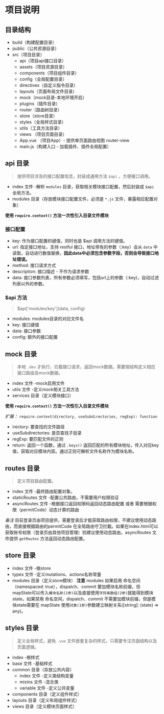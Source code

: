 # 项目说明

## 目录结构

- build（构建配置目录）
- public（公共资源目录）
- src（项目目录）
  - api（项目api接口目录）
  - assets（项目资源目录）
  - components（项目组件目录）
  - config（全局配置目录）
  - directives（自定义指令目录）
  - layouts（页面布局文件目录）
  - mock（mock目录-本地环境开启）
  - plugins（插件目录）
  - router（路由树目录）
  - store（store目录）
  - styles（全局样式目录）
  - utils（工具方法目录）
  - views （项目页面目录）
  - App.vue （项目App）- 提供单页面路由视图 router-view
  - main.js（构建入口 - 加载插件、插件全局配置）

## api 目录

> 提供项目涉及的接口配置信息，封装成通用方法 `$api` ，方便接口调用。

- index 文件 -解析 `modules` 目录，获取相关模块接口配置，然后封装成 `$api` 全局方法。
- modules 目录（存放模块接口配置文件，必须是 `*.js` 文件，暴露相应配置对象）

**使用 `require.context()` 方法一次性引入目录文件模块**

### 接口配置

- key: 作为接口配置的键值，同时也是 $api 调用方法的键值。
- url: 指定接口地址，支持 restful 接口，地址带有的参数（:key）会从 `data` 中读取，自动进行数值替换，**因此data中必须包含参数字段，否则会导致接口地址错误。**
- method: 接口请求方式
- description: 接口描述 - 不作为请求参数
- data: 接口参数列表，所有参数必须填写，包括url上的参数（:key)，自动过滤列表以外的参数。

### $api 方法

> $api['modules/key'](data, config)

- modules: modules目录的对应文件名
- key: 接口键值
- data: 接口参数
- config: 额外的接口配置

## mock 目录

> 本地 `.dev` 才执行，拦截接口请求，返回mock数据。需要按结构定义相应接口路由及mock数据。

- index 文件 -mock启用文件
- utils 文件 -定义mock相关工具方法
- services 目录（定义模块接口）

**使用 `require.context()` 方法一次性引入目录文件模块**

*扩展：*
`require.context(directory, useSubdirectories, regExp): function`

- irectory: 要查找的文件路径
- useSubdirectories: 是否查找子目录
- regExp: 要匹配文件的正则
- return: 返回一个函数，通过 `.keys()` 返回匹配的所有模块地址，传入对应key值，获取对应模块内容。通过正则可解析文件名称作为模块名称。

## routes 目录

> 定义项目路由配置。

- index 文件 -最终路由配置对象。
- staticRoutes 文件 -配置公共路由，不需要用户权限验证
- asyncRoutes 文件 -根据接口返回权限码返回动态路由配置 或者 需要根据权限（permitCode）动态计算的路由

*备注* 目前登录页由项目提供，需要登录后才能获取路由权限，不建议使用动态路由，而直接根据路由的permitCode 在全局路由守卫拦截。如果在index.html可以获取账号权限（登录页由其他项目管理）则建议使用动态路由。asyncRoutes 文件提供 `getRoutes` 方法返回动态路由配置。

## store 目录

- index 文件 -根store
- types 文件 -定义mutations、actions名称常量
- modules 目录（定义store模块）
**注意** modules 如果启用 命名空间（namespaced: true），dispatch、commit 要加模块名称前缀，但mapState可以传入`模块名称(1参)`以及直接使用`字符串数组(2参)`就能得到模块state，如果禁用 命名空间，dispatch、commit 不需要加模块前缀，但是模块state需要在 mapState 使用`对象(1参)`参数建立映射关系([string]: (state) => any)。

## styles 目录

> 定义全局样式，避免 `.vue` 文件嵌套复杂的样式，只需要专注页面结构以及页面逻辑。

- index -根样式
- base 文件 -基础样式
- common 目录（存放公共内容）
  - index 文件 -定义类结构变量
  - mixins 文件 -混合类
  - variable 文件 -定义公共变量
- components 目录（定义组件样式）
- layouts 目录（定义布局组件样式）
- views 目录（定义模块页面样式）
